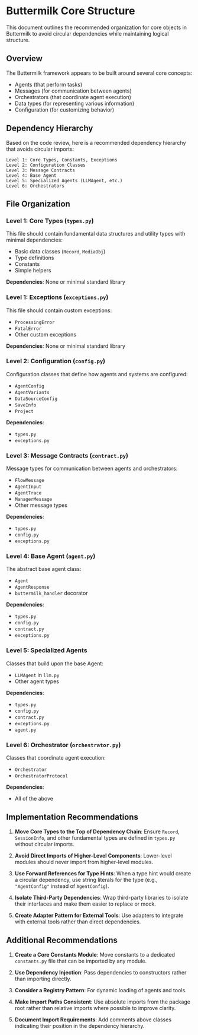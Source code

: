 # Buttermilk Core Structure

This document outlines the recommended organization for core objects in Buttermilk to avoid circular dependencies while maintaining logical structure.

## Overview

The Buttermilk framework appears to be built around several core concepts:
- Agents (that perform tasks)
- Messages (for communication between agents)
- Orchestrators (that coordinate agent execution)
- Data types (for representing various information)
- Configuration (for customizing behavior)

## Dependency Hierarchy

Based on the code review, here is a recommended dependency hierarchy that avoids circular imports:

```
Level 1: Core Types, Constants, Exceptions
Level 2: Configuration Classes 
Level 3: Message Contracts
Level 4: Base Agent
Level 5: Specialized Agents (LLMAgent, etc.)
Level 6: Orchestrators
```

## File Organization

### Level 1: Core Types (`types.py`)

This file should contain fundamental data structures and utility types with minimal dependencies:
- Basic data classes (`Record`, `MediaObj`)
- Type definitions
- Constants
- Simple helpers

**Dependencies**: None or minimal standard library

### Level 1: Exceptions (`exceptions.py`) 

This file should contain custom exceptions:
- `ProcessingError`
- `FatalError`
- Other custom exceptions

**Dependencies**: None or minimal standard library

### Level 2: Configuration (`config.py`)

Configuration classes that define how agents and systems are configured:
- `AgentConfig`
- `AgentVariants`
- `DataSourceConfig`
- `SaveInfo` 
- `Project`

**Dependencies**: 
- `types.py`
- `exceptions.py`

### Level 3: Message Contracts (`contract.py`)

Message types for communication between agents and orchestrators:
- `FlowMessage`
- `AgentInput`
- `AgentTrace`
- `ManagerMessage`
- Other message types

**Dependencies**:
- `types.py`
- `config.py`
- `exceptions.py`

### Level 4: Base Agent (`agent.py`)

The abstract base agent class:
- `Agent`
- `AgentResponse`
- `buttermilk_handler` decorator

**Dependencies**:
- `types.py`
- `config.py`
- `contract.py`
- `exceptions.py`

### Level 5: Specialized Agents

Classes that build upon the base Agent:
- `LLMAgent` in `llm.py`
- Other agent types

**Dependencies**:
- `types.py`
- `config.py`
- `contract.py` 
- `exceptions.py`
- `agent.py`

### Level 6: Orchestrator (`orchestrator.py`)

Classes that coordinate agent execution:
- `Orchestrator`
- `OrchestratorProtocol`

**Dependencies**:
- All of the above

## Implementation Recommendations

1. **Move Core Types to the Top of Dependency Chain**: Ensure `Record`, `SessionInfo`, and other fundamental types are defined in `types.py` without circular imports.

2. **Avoid Direct Imports of Higher-Level Components**: Lower-level modules should never import from higher-level modules.

3. **Use Forward References for Type Hints**: When a type hint would create a circular dependency, use string literals for the type (e.g., `"AgentConfig"` instead of `AgentConfig`).

4. **Isolate Third-Party Dependencies**: Wrap third-party libraries to isolate their interfaces and make them easier to replace or mock.

5. **Create Adapter Pattern for External Tools**: Use adapters to integrate with external tools rather than direct dependencies.

## Additional Recommendations

1. **Create a Core Constants Module**: Move constants to a dedicated `constants.py` file that can be imported by any module.

2. **Use Dependency Injection**: Pass dependencies to constructors rather than importing directly.

3. **Consider a Registry Pattern**: For dynamic loading of agents and tools.

4. **Make Import Paths Consistent**: Use absolute imports from the package root rather than relative imports where possible to improve clarity.

5. **Document Import Requirements**: Add comments above classes indicating their position in the dependency hierarchy.
